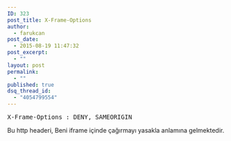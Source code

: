 ```yaml
---
ID: 323
post_title: X-Frame-Options
author:
  - farukcan
post_date:
  - 2015-08-19 11:47:32
post_excerpt:
  - ""
layout: post
permalink:
  - ""
published: true
dsq_thread_id:
  - "4054799554"
---
```


<pre>X-Frame-Options : DENY, SAMEORIGIN</pre>
Bu http headeri, Beni iframe içinde çağırmayı yasakla anlamına gelmektedir.